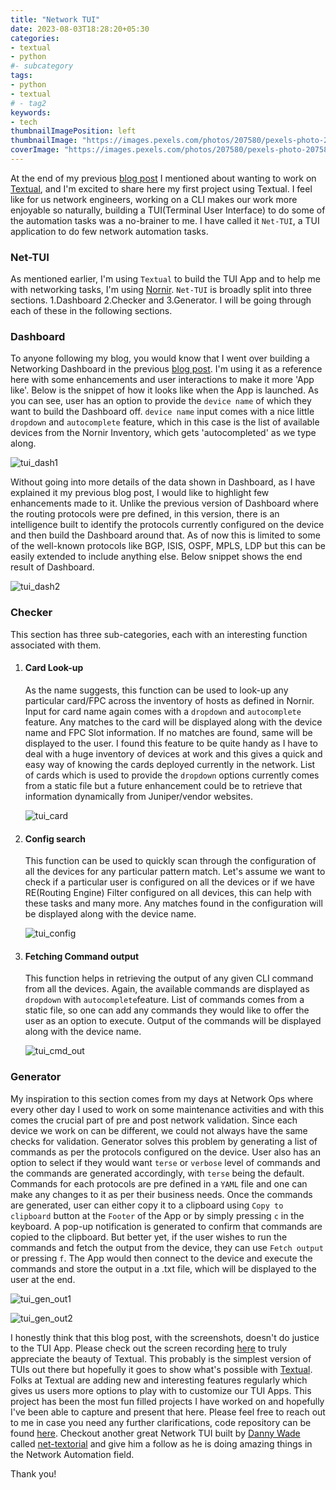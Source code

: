 ```yaml
---
title: "Network TUI"
date: 2023-08-03T18:28:20+05:30
categories:
- textual
- python
#- subcategory
tags:
- python
- textual
# - tag2
keywords:
- tech
thumbnailImagePosition: left
thumbnailImage: "https://images.pexels.com/photos/207580/pexels-photo-207580.jpeg"
coverImage: "https://images.pexels.com/photos/207580/pexels-photo-207580.jpeg"
---
```



At the end of my previous [blog post](https://sohanrai09.github.io/new-blog/2023/04/network-dashboard/) I mentioned about wanting to work on [Textual](https://textual.textualize.io/), and I'm excited to share here my first project using Textual. I feel like for us network engineers, working on a CLI makes our work more enjoyable so naturally, building a TUI(Terminal User Interface) to do some of the automation tasks was a no-brainer to me. I have called it `Net-TUI`, a TUI application to do few network automation tasks.

### Net-TUI

As mentioned earlier, I'm using `Textual` to build the TUI App and to help me with networking tasks, I'm using [Nornir](https://nornir.readthedocs.io/en/latest/). `Net-TUI` is broadly split into three sections. 1.Dashboard 2.Checker and 3.Generator. I will be going through each of these in the following sections.

### Dashboard

To anyone following my blog, you would know that I went over building a Networking Dashboard in the previous [blog post](https://sohanrai09.github.io/new-blog/2023/04/network-dashboard/). I'm using it as a reference here with some enhancements and user interactions to make it more 'App like'. Below is the snippet of how it looks like when the App is launched. As you can see, user has an option to provide the `device name` of which they want to build the Dashboard off. `device name` input comes with a nice little `dropdown` and `autocomplete` feature, which in this case is the list of available devices from the Nornir Inventory, which gets 'autocompleted' as we type along.

![tui_dash1](/images/tui_dash1.png)

Without going into more details of the data shown in Dashboard, as I have explained it my previous blog post, I would like to highlight few enhancements made to it. Unlike the previous version of Dashboard where the routing protocols were pre defined, in this version, there is an intelligence built to identify the protocols currently configured on the device and then build the Dashboard around that. As of now this is limited to some of the well-known protocols like BGP, ISIS, OSPF, MPLS, LDP but this can be easily extended to include anything else. Below snippet shows the end result of Dashboard.

![tui_dash2](/images/tui_dash2.png)


### Checker

This section has three sub-categories, each with an interesting function associated with them.

1. #### Card Look-up

   As the name suggests, this function can be used to look-up any particular card/FPC across the inventory of hosts as defined in Nornir. Input for card name again comes with a `dropdown` and `autocomplete` feature. Any matches to the card will be displayed along with the device name and FPC Slot information. If no matches are found, same will be displayed to the user. I found this feature to be quite handy as I have to deal with a huge inventory of devices at work and this gives a quick and easy way of knowing the cards deployed currently in the network. List of cards which is used to provide the `dropdown` options currently comes from a static file but a future enhancement could be to retrieve that information dynamically from Juniper/vendor websites.

   ![tui_card](/images/tui_card.png)

2. #### Config search

   This function can be used to quickly scan through the configuration of all the devices for any particular pattern match. Let's assume we want to check if a particular user is configured on all the devices or if we have RE(Routing Engine) Filter configured on all devices, this can help with these tasks and many more. Any matches found in the configuration will be displayed along with the device name.

   ![tui_config](/images/tui_config.png)

3. #### Fetching Command output

   This function helps in retrieving the output of any given CLI command from all the devices. Again, the available commands are displayed as `dropdown` with `autocomplete`feature. List of commands comes from a static file, so one can add any commands they would like to offer the user as an option to execute. Output of the commands will be displayed along with the device name.

   ![tui_cmd_out](/images/tui_cmd_out.png)


### Generator

My inspiration to this section comes from my days at Network Ops where every other day I used to work on some maintenance activities and with this comes the crucial part of pre and post network validation. Since each device we work on can be different, we could not always have the same checks for validation. Generator solves this problem by generating a list of commands as per the protocols configured on the device. User also has an option to select if they would want `terse` or `verbose` level of commands and the commands are generated accordingly, with `terse` being the default. Commands for each protocols are pre defined in a `YAML` file and one can make any changes to it as per their business needs. Once the commands are generated, user can either copy it to a clipboard using `Copy to clipboard` button at the `Footer` of the App or by simply pressing `c` in the keyboard. A pop-up notification is generated to confirm that commands are copied to the clipboard. But better yet, if the user wishes to run the commands and fetch the output from the device, they can use `Fetch output` or pressing `f`. The App would then connect to the device and execute the commands and store the output in a .txt file, which will be displayed to the user at the end.

![tui_gen_out1](/images/tui_gen_out1.png)

![tui_gen_out2](/images/tui_gen_out2.png)


I honestly think that this blog post, with the screenshots, doesn't do justice to the TUI App. Please check out the screen recording [here](https://github.com/sohanrai09/net_tui/assets/89385413/38decade-628d-4414-91ac-6b748ee37be4)
to truly appreciate the beauty of Textual. This probably is the simplest version of TUIs out there but hopefully it goes to show what's possible with [Textual](https://textual.textualize.io/). Folks at Textual are adding new and interesting features regularly which gives us users more options to play with to customize our TUI Apps. This project has been the most fun filled projects I have worked on and hopefully I've been able to capture and present that here. Please feel free to reach out to me in case you need any further clarifications, code repository can be found [here](https://github.com/sohanrai09/net_tui). Checkout another great Network TUI built by [Danny Wade](https://twitter.com/devnetdan?s=20) called [net-textorial](https://github.com/dannywade/net-textorial) and give him a follow as he is doing amazing things in the Network Automation field.

Thank you!



